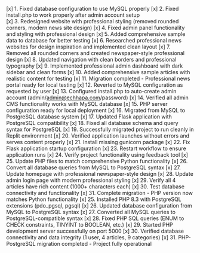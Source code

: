 [x] 1. Fixed database configuration to use MySQL properly
[x] 2. Fixed install.php to work properly after admin account setup  
[x] 3. Redesigned website with professional styling (removed rounded corners, modern news site design)
[x] 4. Fixed admin panel functionality and styling with professional design
[x] 5. Added comprehensive sample data to database for better testing
[x] 6. Researched professional news websites for design inspiration and implemented clean layout
[x] 7. Removed all rounded corners and created newspaper-style professional design
[x] 8. Updated navigation with clean borders and professional typography
[x] 9. Implemented professional admin dashboard with dark sidebar and clean forms
[x] 10. Added comprehensive sample articles with realistic content for testing
[x] 11. Migration completed - Professional news portal ready for local testing
[x] 12. Reverted to MySQL configuration as requested by user
[x] 13. Configured install.php to auto-create admin account (admin/admin@echhapa.com/password)
[x] 14. Verified all admin CMS functionality works with MySQL database
[x] 15. PHP server configuration ready for local deployment
[x] 16. Migrated from MySQL to PostgreSQL database system
[x] 17. Updated Flask application with PostgreSQL compatibility
[x] 18. Fixed all database schema and query syntax for PostgreSQL
[x] 19. Successfully migrated project to run cleanly in Replit environment
[x] 20. Verified application launches without errors and serves content properly
[x] 21. Install missing gunicorn package
[x] 22. Fix Flask application startup configuration
[x] 23. Restart workflow to ensure application runs
[x] 24. Verify project functionality using feedback tool
[x] 25. Update PHP files to match comprehensive Python functionality
[x] 26. Convert all database queries from MySQL to PostgreSQL syntax
[x] 27. Update homepage with professional newspaper-style design
[x] 28. Update admin login page with modern professional styling
[x] 29. Verify all 4 articles have rich content (1000+ characters each)
[x] 30. Test database connectivity and functionality
[x] 31. Complete migration - PHP version now matches Python functionality
[x] 25. Installed PHP 8.3 with PostgreSQL extensions (pdo_pgsql, pgsql)
[x] 26. Updated database configuration from MySQL to PostgreSQL syntax
[x] 27. Converted all MySQL queries to PostgreSQL-compatible syntax
[x] 28. Fixed PHP SQL queries (ENUM to CHECK constraints, TINYINT to BOOLEAN, etc.)
[x] 29. Started PHP development server successfully on port 5000
[x] 30. Verified database connectivity and data integrity (1 user, 4 articles, 9 categories)
[x] 31. PHP-PostgreSQL migration completed - Project fully operational